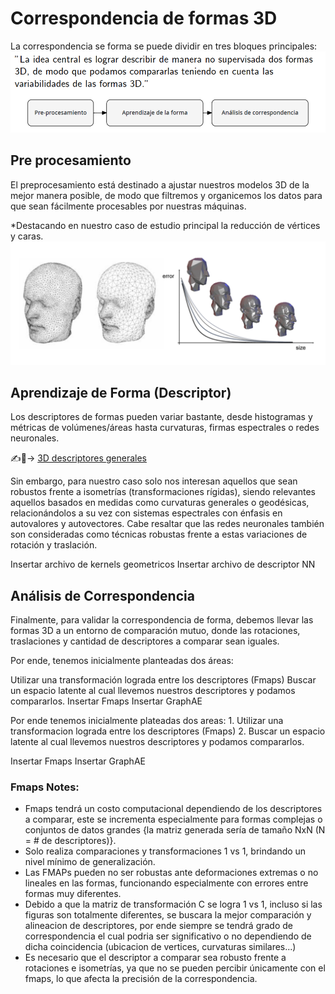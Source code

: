 # Correspondencia de formas 3D

La correspondencia se forma se puede dividir en tres bloques principales:
![Pipeline Shape Correspondence](/pics/pipe1.png)


## Pre procesamiento

El preprocesamiento está destinado a ajustar nuestros modelos 3D de la mejor manera posible, de modo que filtremos y organicemos los datos para que sean fácilmente procesables por nuestras máquinas.

*Destacando en nuestro caso de estudio principal la reducción de vértices y caras.
![Decimación de Vértices y Caras](/pics/prepro.png)
    

## Aprendizaje de Forma (Descriptor)

Los descriptores de formas pueden variar bastante, desde histogramas y métricas de volúmenes/áreas hasta curvaturas, firmas espectrales o redes neuronales.

✍️💼-> <a href="Codes/3D_Shape_descriptors.ipynb">3D descriptores generales</a>

Sin embargo, para nuestro caso solo nos interesan aquellos que sean robustos frente a isometrías (transformaciones rígidas), siendo relevantes aquellos basados en medidas como curvaturas generales o geodésicas, relacionándolos a su vez con sistemas espectrales con énfasis en autovalores y autovectores. Cabe resaltar que las redes neuronales también son consideradas como técnicas robustas frente a estas variaciones de rotación y traslación.

Insertar archivo de kernels geometricos
Insertar archivo de descriptor NN


## Análisis de Correspondencia

Finalmente, para validar la correspondencia de forma, debemos llevar las formas 3D a un entorno de comparación mutuo, donde las rotaciones, traslaciones y cantidad de descriptores a comparar sean iguales.

Por ende, tenemos inicialmente planteadas dos áreas:

Utilizar una transformación lograda entre los descriptores (Fmaps)
Buscar un espacio latente al cual llevemos nuestros descriptores y podamos compararlos.
Insertar Fmaps Insertar GraphAE

Por ende tenemos inicialmente plateadas dos areas:
    1. Utilizar una transformacion lograda entre los descriptores (Fmaps)
    2. Buscar un espacio latente al cual llevemos nuestros descriptores y podamos compararlos.
    
Insertar Fmaps
Insertar GraphAE


### Fmaps Notes:
* Fmaps tendrá un costo computacional dependiendo de los descriptores a comparar, este se incrementa especialmente para formas complejas o conjuntos de datos grandes {la matriz generada sería de tamaño NxN (N = # de descriptores)}.
* Solo realiza comparaciones y transformaciones 1 vs 1, brindando un nivel mínimo de generalización.
* Las FMAPs pueden no ser robustas ante deformaciones extremas o no lineales en las formas, funcionando especialmente con errores entre formas muy diferentes.
* Debido a que la matriz de transformación C se logra 1 vs 1, incluso si las figuras son totalmente diferentes, se buscara la mejor comparación y alineacion de descriptores, por ende siempre se tendrá grado de correspondencia el cual podria ser significativo o no dependiendo de dicha coincidencia (ubicacion de vertices, curvaturas similares...)
* Es necesario que el descriptor a comparar sea robusto frente a rotaciones e isometrías, ya que no se pueden percibir únicamente con el fmaps, lo que afecta la precisión de la correspondencia.
